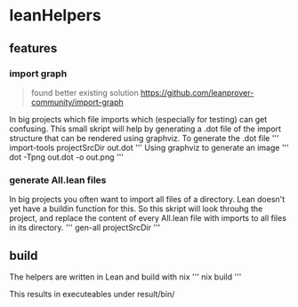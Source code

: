 # leanHelpers

## features

### import graph
> found better existing solution https://github.com/leanprover-community/import-graph

In big projects which file imports which (especially for testing) can get confusing. This small skript will help by generating a .dot file of the import structure that can be rendered using graphviz.
To generate the .dot file
'''
import-tools projectSrcDir out.dot
'''
Using graphviz to generate an image
'''
dot -Tpng out.dot -o out.png
'''

### generate All.lean files
In big projects you often want to import all files of a directory. Lean doesn't yet have a buildin function for this. 
So this skript will look throuhg the project, and replace the content of every All.lean file with imports to all files in its directory.
'''
gen-all projectSrcDir
'''

## build
The helpers are written in Lean and build with nix
'''
nix build
'''

This results in executeables under result/bin/
